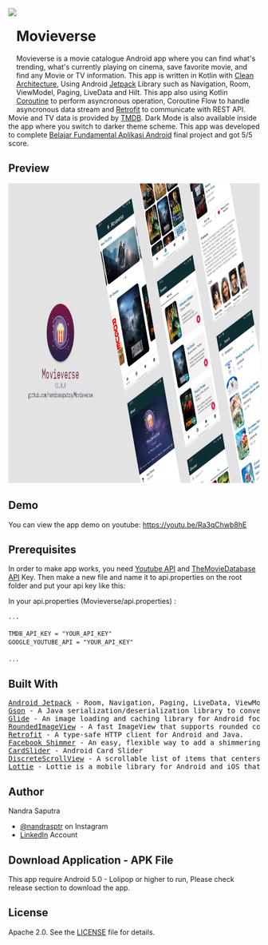<img height='200' src="app/src/main/res/mipmap-xxxhdpi/ic_movieverse.png" align="left">

# Movieverse
Movieverse is a movie catalogue Android app where you can find what's trending, what's currently playing on cinema, save favorite movie, and find any Movie or TV information. This app is written in Kotlin with <a href='https://blog.cleancoder.com/uncle-bob/2012/08/13/the-clean-architecture.html'>Clean Architecture</a>, Using Android <a href='https://developer.android.com/jetpack'>Jetpack</a> Library such as Navigation, Room, ViewModel, Paging, LiveData and Hilt. This app also using Kotlin <a href='https://github.com/Kotlin/kotlinx.coroutines'>Coroutine</a> to perform asyncronous operation, Coroutine Flow to handle asyncronous data stream and <a href='https://square.github.io/retrofit/'>Retrofit</a> to communicate with REST API. Movie and TV data is provided by <a href='https://www.themoviedb.org/'>TMDB</a>. Dark Mode is also available inside the app where you switch to darker theme scheme. This app was developed to complete <a href='https://www.dicoding.com/academies/14'>Belajar Fundamental Aplikasi Android</a> final project and got 5/5 score.

## Preview
<p float="center">
  <img src="docs/Movieverse%20App%20Presentation%20V2.png" height="600" />
</p>

## Demo
You can view the app demo on youtube: https://youtu.be/Ra3qChwb8hE

## Prerequisites

In order to make app works, you need <a href='https://developers.google.com/youtube/v3/getting-started'>Youtube API</a> and <a href='https://www.themoviedb.org/documentation/api'>TheMovieDatabase API</a> Key. Then make a new file and name it to api.properties on the root folder and put your api key like this:

In your api.properties (Movieverse/api.properties) :

```xml
...

TMDB_API_KEY = "YOUR_API_KEY"
GOOGLE_YOUTUBE_API = "YOUR_API_KEY"

...
```

## Built With

<pre>
<a href='https://developer.android.com/jetpack'>Android Jetpack</a> - Room, Navigation, Paging, LiveData, ViewModel, Hilt etc.
<a href='https://github.com/google/gson'>Gson</a> - A Java serialization/deserialization library to convert Java Objects into JSON and back.
<a href='https://github.com/bumptech/glide'>Glide</a> - An image loading and caching library for Android focused on smooth scrolling.
<a href='https://github.com/vinc3m1/RoundedImageView'>RoundedImageView</a> - A fast ImageView that supports rounded corners, ovals, and circles.
<a href='https://square.github.io/retrofit/'>Retrofit</a> - A type-safe HTTP client for Android and Java.
<a href='https://github.com/facebook/shimmer-android'>Facebook Shimmer</a> - An easy, flexible way to add a shimmering effect to any view in an Android app.
<a href='https://github.com/IslamKhSh/CardSlider'>CardSlider</a> - Android Card Slider
<a href='https://github.com/yarolegovich/DiscreteScrollView'>DiscreteScrollView</a> - A scrollable list of items that centers the current element and provides easy-to-use APIs for cool item animations.
<a href='https://github.com/airbnb/lottie-android'>Lottie</a> - Lottie is a mobile library for Android and iOS that parses Adobe After Effects animations exported as json with Bodymovin and renders them natively on mobile.
</pre>

## Author

Nandra Saputra
* <a href='https://www.instagram.com/nandrasptr/'>@nandrasptr</a> on Instagram
* <a href='https://www.linkedin.com/in/nandra-saputra-b90b78157/'>LinkedIn</a> Account

## Download Application - APK File
This app require Android 5.0 - Lolipop or higher to run, Please check release section to download the app.

## License

Apache 2.0. See the <a href='https://github.com/nandrasaputra/Movieverse/blob/master/LICENSE'>LICENSE</a> file for details.
